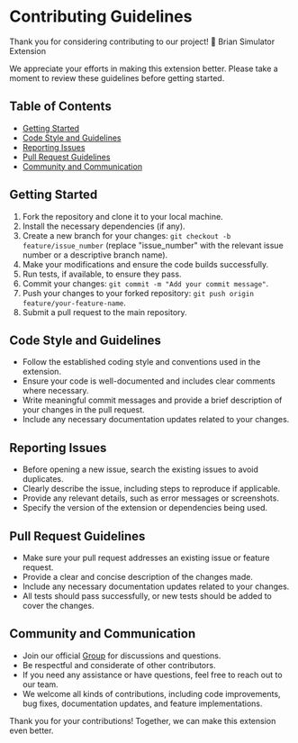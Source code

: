 # Contributing Guidelines

Thank you for considering contributing to our project! 🧠 Brian Simulator Extension

We appreciate your efforts in making this extension better. Please take a moment to review these guidelines before getting started.

## Table of Contents

- [Getting Started](#getting-started)
- [Code Style and Guidelines](#code-style-and-guidelines)
- [Reporting Issues](#reporting-issues)
- [Pull Request Guidelines](#pull-request-guidelines)
- [Community and Communication](#community-and-communication)

## Getting Started

1. Fork the repository and clone it to your local machine.
2. Install the necessary dependencies (if any).
3. Create a new branch for your changes: `git checkout -b feature/issue_number` (replace "issue_number" with the relevant issue number or a descriptive branch name).
4. Make your modifications and ensure the code builds successfully.
5. Run tests, if available, to ensure they pass.
6. Commit your changes: `git commit -m "Add your commit message"`.
7. Push your changes to your forked repository: `git push origin feature/your-feature-name`.
8. Submit a pull request to the main repository.

## Code Style and Guidelines

- Follow the established coding style and conventions used in the extension.
- Ensure your code is well-documented and includes clear comments where necessary.
- Write meaningful commit messages and provide a brief description of your changes in the pull request.
- Include any necessary documentation updates related to your changes.

## Reporting Issues

- Before opening a new issue, search the existing issues to avoid duplicates.
- Clearly describe the issue, including steps to reproduce if applicable.
- Provide any relevant details, such as error messages or screenshots.
- Specify the version of the extension or dependencies being used.

## Pull Request Guidelines

- Make sure your pull request addresses an existing issue or feature request.
- Provide a clear and concise description of the changes made.
- Include any necessary documentation updates related to your changes.
- All tests should pass successfully, or new tests should be added to cover the changes.

## Community and Communication

- Join our official [Group](https://brian.discourse.group/) for discussions and questions.
- Be respectful and considerate of other contributors.
- If you need any assistance or have questions, feel free to reach out to our team.
- We welcome all kinds of contributions, including code improvements, bug fixes, documentation updates, and feature implementations.

Thank you for your contributions! Together, we can make this extension even better.
